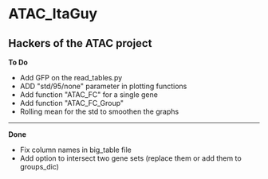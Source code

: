 # ATAC_ItaGuy
## Hackers of the ATAC project

**To Do**
- Add GFP on the read_tables.py
- ADD "std/95/none" parameter in plotting functions
- Add function "ATAC_FC" for a single gene
- Add function "ATAC_FC_Group"
- Rolling mean for the std to smoothen the graphs
---
**Done**
- Fix column names in big_table file
- Add option to intersect two gene sets (replace them or add them to groups_dic)